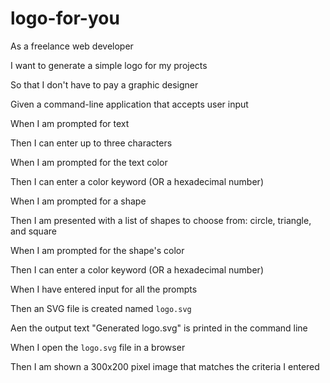 # logo-for-you

As a freelance web developer

I want to generate a simple logo for my projects

So that I don't have to pay a graphic designer

Given a command-line application that accepts user input

When I am prompted for text

Then I can enter up to three characters

When I am prompted for the text color

Then I can enter a color keyword (OR a hexadecimal number)

When I am prompted for a shape

Then I am presented with a list of shapes to choose from: circle, triangle, and square

When I am prompted for the shape's color

Then I can enter a color keyword (OR a hexadecimal number)

When I have entered input for all the prompts

Then an SVG file is created named `logo.svg`

Aen the output text "Generated logo.svg" is printed in the command line

When I open the `logo.svg` file in a browser

Then I am shown a 300x200 pixel image that matches the criteria I entered
